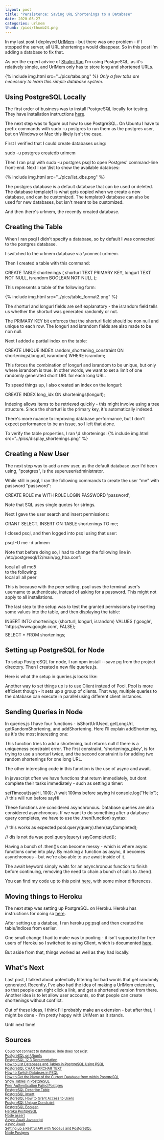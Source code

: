 ```yaml
---
layout: post
title: "Persistence: Saving URL Shortenings to a Database"
date: 2020-05-27
categories: urlmem
thumb: /pics/thumb24.png
---
```


In my last post I deployed <a href="https://UrlMem.com">UrlMem</a> - but there
was one problem - if I stopped the server, all URL shortenings would disappear.
So in this post I'm adding a database to fix that.

As per the expert advice of
<a href="http://www.shalinidrao.com/">Shalini Rao</a> I'm using PostgreSQL, as
it's relatively simple, and UrlMem only has to store long and shortened URLs.

{% include img.html src="../pics/tabs.png" %}
*Only a few tabs are necessary to learn this simple database system.*

## Using PostgreSQL Locally

The first order of business was to install PostgreSQL locally for testing. They
have installation instructions
<a href="https://www.postgresql.org/download/">here</a>.

The next step was to figure out how to use PostgreSQL. On Ubuntu I have to
prefix commands with <span class="code">sudo -u postgres</span> to run them as
the postgres user, but on Windows or Mac this likely isn't the case.

First I verified that I could create databases using:
<div class="code">sudo -u postgres createdb urlmem</div>

Then I ran psql with <span class="code">sudo -u postgres psql</span> to open
Postgres' command-line front-end. Next I ran <span class="code">\list</span> to
show the available databses:

{% include img.html src="../pics/list_dbs.png" %}

The <span class="code">postgres</span> database is a default database that can
be used or deleted. The database <span class="code">template1</span> is what
gets copied when we create a new database, and can be customized. The
<span class="code">template0</span> database can also be used for new databases,
but isn't meant to be customized.

And then there's <span class="code">urlmem</span>, the recently created
database.

## Creating the Table

When I ran <span class="code">psql</span> I didn't specify a database,
so by default I was connected to the <span class="code">postgres</span>
database.

I switched to the urlmem database via <span class="code">\connect urlmem</span>.

Then I created a table with this command:

<div class="code">CREATE TABLE shortenings (
    shorturl TEXT PRIMARY KEY,
    longurl TEXT NOT NULL,
    israndom BOOLEAN NOT NULL
);</div>

This represents a table of the following form:

{% include img.html src="../pics/table_format2.png" %}

The shorturl and longurl fields are self explanatory - the israndom field tells
us whether the shorturl was generated randomly or not.

The <span class="code">PRIMARY KEY</span> bit enforces that the shorturl field
should be non null and unique to each row. The longurl and israndom fields
are also made to be non null.

Next I added a partial index on the table:

<div class="code">CREATE UNIQUE INDEX random_shortening_constraint
        ON shortenings(longurl, israndom)
        WHERE israndom;</div>

This forces the combination of longurl and israndom to be unique, but only where
israndom is true. In other words, we want to set a limit of one randomly
generated short URL for each long URL.

To speed things up, I also created an index on the longurl:

<div class="code">CREATE INDEX long_idx ON shortenings(longurl);</div>

Indexing allows items to be retrieved quickly - this might involve using a tree
structure. Since the shorturl is the primary key, it's automatically indexed.

There's more nuance to improving database performance, but I don't expect
performance to be an issue, so I left that alone.

To verify the table properties, I ran <span class="code">\d shortenings</span>:
{% include img.html src="../pics/display_shortenings.png" %}

## Creating a New User

The next step was to add a new user, as the default database user I'd been
using, "postgres", is the superuser/administrator.

While still in psql, I ran the following commands to create the user "me" with
password "password":

<div class="code">CREATE ROLE me WITH ROLE LOGIN PASSWORD 'password';</div>

Note that SQL uses single quotes for strings.

Next I gave the user search and insert permissions:
<div class="code">GRANT SELECT, INSERT ON TABLE shortenings TO me;</div>

I closed psql, and then logged into psql using that user:
<div class="code">psql -U me -d urlmem</div>

Note that before doing so, I had to change the following line in
<span class="code">/etc/postgresql/12/main/pg_hba.conf</span>:
<div class="code">local   all             all                                     md5</div>
to the following:
<div class="code">local   all             all                                     peer</div>

This is because with the peer setting, psql uses the terminal user's username to
authenticate, instead of asking for a password. This might not apply to all
installations.

The last step to the setup was to test the granted permissions by inserting some
values into the table, and then displaying the table:

<div style="margin-bottom: 10px" class="code">INSERT INTO shortenings (shorturl, longurl, israndom)
        VALUES ('google', 'https://www.google.com', FALSE);</div>
<div class="code">SELECT * FROM shortenings;</div>

## Setting up PostgreSQL for Node

To setup PostgreSQL for node, I ran
<span class="code">npm install \-\-save pg</span> from the project directory.
Then I created a new file <span class="code">queries.js</span>.

Here is what the setup in <span class="code">queries.js</span> looks like:
<script src="https://gist.github.com/J3698/b932f455d5086a575d238e00f7c2faf5.js">
</script>

Another way to set things up is to use Client instead of Pool. Pool is more
efficient though - it sets up a group of clients. That way, multiple queries to
the database can execute in parallel using different client instances.

## Sending Queries in Node

In <span class="code">queries.js</span> I have four functions -
<span class="code">isShortUrlUsed</span>, <span class="code">getLongUrl</span>,
<span class="code">getRandomShortening</span>, and
<span class="code">addShortening</span>. Here I'll explain
<span class="code">addShortening</span>, as it's the most interesting one:
<script src="https://gist.github.com/J3698/e47d7e0ec83b01012e3ca8448daf98dc.js">
</script>

This function tries to add a shortening, but returns null if there is a
uniqueness constraint error. The first constraint, 'shortenings_pkey', is for
trying to use a shorturl twice, and the second constraint is for adding two
random shortenings for one long URL.

The other interesting code in this function is the use of
<span class="code">async</span> and <span class="code">await</span>.

In javascript often we have functions that return immediately, but dont complete
their tasks immediately - such as setting a timer:
<div class="code">setTimeout(sayHi, 100); // wait 100ms before saying hi
console.log("Hello"); // this will run before sayHi
</div>

These functions are considered asynchronous. Database queries are also
considered asynchronous. If we want to do something after a database query
completes, we have to use the <span class="code">.then(function)</span> syntax:

<div class="code">// this works as expected
pool.query(query).then(sayCompleted);

// dis is not da wae
pool.query(query)
sayCompleted();
</div>

Having a bunch of <span class="code">.then()</span>s can become messy - which is
where async functions come into play. By marking a function as async, it becomes
asynchronous - but we're also able to use <span class="code">await</span> inside
of it.

The <span class="code">await</span> keyword simply waits for an asynchronous
function to finish before continuing, removing the need to chain a bunch of
calls to <span class="code">.then()</span>.

You can find my code up to this point
[here](https://github.com/J3698/urlmem/tree/master/urlmem-app), with some minor
differences.

## Moving things to Heroku

The next step was setting up PostgreSQL on Heroku. Heroku has instructions for
doing so
[here](https://devcenter.heroku.com/articles/heroku-postgresql#connecting-in-node-js).

After setting up a databse, I ran <span class="code">heroku pg:psql</span> and
then created the table/indices from earlier.

One small change I had to make was to pooling - it isn't supported for free
users of Heroku so I switched to using Client, which is documented
[here](https://devcenter.heroku.com/articles/heroku-postgresql#connecting-in-node-js).

But aside from that, things worked as well as they had locally.

## What's Next

Last post, I talked about potentially filtering for bad words that get randomly
generated. Recently, I've also had the idea of making a UrlMem extension, so
that people can right click a link, and get a shortened version from there.
Another idea is to let allow user accounts, so that people can create
shortenings without conflict.

Out of these ideas, I think I'll probably make an extension - but after that, I
might be done - I'm pretty happy with UrlMem as it stands.

Until next time!

## Sources

<div style="font-size: .8em">
    <a href="https://stackoverflow.com/questions/16973018/createuser-could-not-connect-to-database-postgres-fatal-role-tom-does-not-e#">Could not connect to database: Role does not exist</a>
    <br>
    <a href="https://help.ubuntu.com/community/PostgreSQL">PostgreSQL on Ubuntu</a>
    <br>
    <a href="https://www.postgresql.org/docs/12">PostgreSQL 12.3 Documentation</a>
    <br>
    <a href="https://chartio.com/resources/tutorials/how-to-list-databases-and-tables-in-postgresql-using-psql/">How to List Databases and Tables in PostgreSQL Using PSQL</a>
    <br>
    <a href="https://www.postgresqltutorial.com/postgresql-char-varchar-text/">PostgreSQL CHAR VARCHAR TEXT</a>
    <br>
    <a href="https://stackoverflow.com/questions/3949876/how-to-switch-databases-in-psql">How to Switch Databses in PSQL</a>
    <br>
    <a href="https://dba.stackexchange.com/questions/58312/how-to-get-the-name-of-the-current-database-from-within-postgresql">How to Get the Name of the Current Database from within PostgreSQL</a>
    <br>
    <a href="https://stackoverflow.com/questions/769683/show-tables-in-postgresql">Show Tables in PostgreSQL</a>
    <br>
    <a href="https://stackoverflow.com/questions/18664074/getting-error-peer-authentication-failed-for-user-postgres-when-trying-to-ge">Peer Authentication Failed Postgres</a>
    <br>
    <a href="https://www.postgresqltutorial.com/postgresql-describe-table/">PostgreSQL Describe Table</a>
    <br>
    <a href="https://www.postgresqltutorial.com/postgresql-insert/">PostgreSQL insert</a>
    <br>
    <a href="https://tableplus.com/blog/2018/04/postgresql-how-to-grant-access-to-users.html">PostgreSQL How to Grant Access to Users</a>
    <br>
    <a href="https://www.postgresqltutorial.com/postgresql-unique-constraint/">PostgreSQL Unique Constraint</a>
    <br>
    <a href="https://www.postgresqltutorial.com/postgresql-boolean/">PostgreSQL Boolean</a>
    <br>
    <a href="https://devcenter.heroku.com/articles/heroku-postgresql#connecting-in-node-js">Heroku PostgreSQL</a>
    <br>
    <a href="https://www.w3schools.com/nodejs/met_assert.asp">Node assert</a>
    <br>
    <a href="https://medium.com/javascript-in-plain-english/async-await-javascript-5038668ec6eb">Async Await Javascript</a>
    <br>
    <a href="https://developer.mozilla.org/en-US/docs/Learn/JavaScript/Asynchronous/Async_await">Async Await</a>
    <br>
    <a href="https://blog.logrocket.com/setting-up-a-restful-api-with-node-js-and-postgresql-d96d6fc892d8/">Setting up a Restful API with NodeJs and PostgreSQL</a>
    <br>
    <a href="https://node-postgres.com/">Node Postgres</a>
</div>

